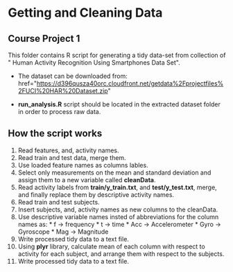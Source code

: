 # Getting and Cleaning Data

## Course Project 1

This folder contains R script for generating a tidy data-set from collection of "
Human Activity Recognition Using Smartphones Data Set". 

* The dataset can be downloaded from: href="https://d396qusza40orc.cloudfront.net/getdata%2Fprojectfiles%2FUCI%20HAR%20Dataset.zip"

* <b>run_analysis.R</b> script should be located in the extracted dataset folder in order to process raw data. 

## How the script works

<ol>
<li> Read features, and, activity names. </li>
<li> Read train and test data, merge them. </li>
<li>  Use loaded feature names as columns lables. </li>
<li> Select only measurements on the mean and standard deviation and assign them to a new variable called <b>cleanData</b>. </li>
<li> Read activity labels from <b>train/y_train.txt</b>, and <b>test/y_test.txt</b>, merge, and finally replace them by descriptive activity names. </li>
<li> Read train and test subjects. </li>
<li> Insert subjects, and, activity names as new columns to the cleanData. </li>
<li> Use descriptive variable names insted of abbreviations for the column names as: 
* f -> frequency
* t -> time
* Acc -> Accelerometer
* Gyro -> Gyroscope
* Mag -> Magnitude 
</li>
<li> Write processed tidy data to a text file. </li>
<li> Using <b>plyr</b> library, calculate mean of each column with respect to activity for each subject, and arrange them with respect to the subjects. </li>
<li> Write processed tidy data to a text file. </li>
</ol>